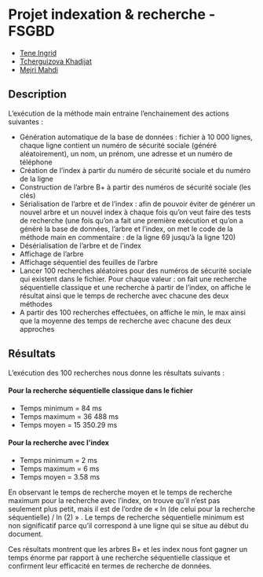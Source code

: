 # Projet indexation & recherche - FSGBD

* [Tene Ingrid](https://github.com/IngridTENE/)
* [Tcherguizova Khadijat](https://github.com/TKhadija/)
* [Mejri Mahdi](https://github.com/Mahdi-MEJRI/)

## Description 
L’exécution de la méthode main entraine l’enchainement des actions suivantes :
-	Génération automatique de la base de données : fichier à 10 000 lignes, chaque ligne contient un numéro de sécurité sociale (généré aléatoirement), un nom, un prénom, une adresse et un numéro de téléphone 
-	Création de l’index à partir du numéro de sécurité sociale et du numéro de la ligne
- Construction de l’arbre B+ à partir des numéros de sécurité sociale (les clés)
-	Sérialisation de l’arbre et de l’index : afin de pouvoir éviter de générer un nouvel arbre et un nouvel index à chaque fois qu’on veut faire des tests de recherche (une fois qu’on a fait une première exécution et qu’on a généré la base de données, l’arbre et l’index, on met le code de la méthode main en commentaire : de la ligne 69 jusqu’à la ligne 120)
-	Désérialisation de l’arbre et de l’index
-	Affichage de l’arbre 
-	Affichage séquentiel des feuilles de l’arbre 
-	Lancer 100 recherches aléatoires pour des numéros de sécurité sociale qui existent dans le fichier. Pour chaque valeur :  on fait une recherche séquentielle classique et une recherche à partir de l’index, on affiche le résultat ainsi que le temps de recherche avec chacune des deux méthodes
-	A partir des 100 recherches effectuées, on affiche le min, le max ainsi que la moyenne des temps de recherche avec chacune des deux approches 

## Résultats 
L’exécution des 100 recherches nous donne les résultats suivants :
#### Pour la recherche séquentielle classique dans le fichier 
-	Temps minimum = 84 ms
-	Temps maximum = 36 488 ms
-	Temps moyen = 15 350.29 ms
#### Pour la recherche avec l'index 
-	Temps minimum = 2 ms
-	Temps maximum = 6 ms
-	Temps moyen = 3.58 ms    

En observant le temps de recherche moyen et le temps de recherche maximum pour la recherche avec l’index, on trouve qu’il n’est pas seulement plus petit, mais il est de l’ordre de « ln (de celui pour la recherche séquentielle) / ln (2) » . Le temps de recherche séquentielle minimum est non significatif parce qu’il correspond à une ligne qui se situe au début du document. 

Ces résultats montrent que les arbres B+ et les index nous font gagner un temps énorme par rapport à une recherche séquentielle classique et confirment leur efficacité en termes de recherche de données.      

